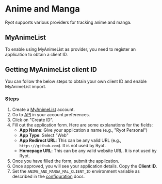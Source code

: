 # Anime and Manga

Ryot supports various providers for tracking anime and manga.

## MyAnimeList

To enable using MyAnimeList as provider, you need to register an application to obtain a
client ID.

## Getting MyAnimeList client ID

You can follow the below steps to obtain your own client ID and enable MyAnimeList import.

### Steps

1. Create a [MyAnimeList](https://myanimelist.net) account.
2. Go to [API](https://myanimelist.net/apiconfig) in your account preferences.
3. Click on "Create ID".
4. Fill out the application form. Here are some explanations for the fields:
   - **App Name**: Give your application a name (e.g., "Ryot Personal")
   - **App Type**: Select "Web"
   - **App Redirect URL**: This can be any valid URL (e.g., `https://github.com`). It is
     not used by Ryot.
   - **Homepage URL**: This can be any valid website URL. It is not used by Ryot.
5. Once you have filled the form, submit the application.
6. Once approved, you will see your application details. Copy the **Client ID**.
7. Set the `ANIME_AND_MANGA_MAL_CLIENT_ID` environment variable as described in the
   [configuration](../configuration.md#important-parameters) docs.
